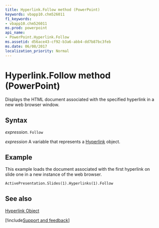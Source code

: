```yaml
---
title: Hyperlink.Follow method (PowerPoint)
keywords: vbapp10.chm526011
f1_keywords:
- vbapp10.chm526011
ms.prod: powerpoint
api_name:
- PowerPoint.Hyperlink.Follow
ms.assetid: d56ace43-cf92-b3a6-abb4-dd7b87bc3feb
ms.date: 06/08/2017
localization_priority: Normal
---
```



# Hyperlink.Follow method (PowerPoint)

Displays the HTML document associated with the specified hyperlink in a new web browser window.


## Syntax

_expression_. `Follow`

 _expression_ A variable that represents a [Hyperlink](./PowerPoint.Hyperlink.md) object.


## Example

This example loads the document associated with the first hyperlink on slide one in a new instance of the web browser.


```vb
ActivePresentation.Slides(1).Hyperlinks(1).Follow
```


## See also


[Hyperlink Object](PowerPoint.Hyperlink.md)

[!include[Support and feedback](~/includes/feedback-boilerplate.md)]